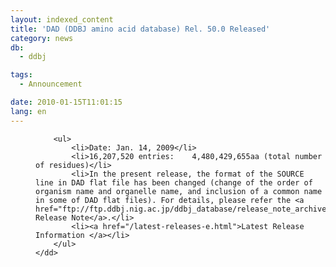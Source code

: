 ```yaml
---
layout: indexed_content
title: 'DAD (DDBJ amino acid database) Rel. 50.0 Released'
category: news
db:
  - ddbj

tags:
  - Announcement

date: 2010-01-15T11:01:15
lang: en
---
```


<dl>
    <dd>

        <ul>
            <li>Date: Jan. 14, 2009</li>
            <li>16,207,520 entries:    4,480,429,655aa (total number of residues)</li>
            <li>In the present release, the format of the SOURCE line in DAD flat file has been changed (change of the order of organism name and organelle name, and inclusion of a common name in some of DAD flat files). For details, please refer the <a href="ftp://ftp.ddbj.nig.ac.jp/ddbj_database/release_note_archive/dad/dadrel.50.txt">DAD Release Note</a>.</li>
            <li><a href="/latest-releases-e.html">Latest Release Information </a></li>
        </ul>
    </dd>
</dl>
